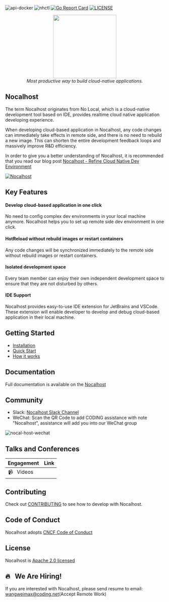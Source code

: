 ![api-docker](https://github.com/nocalhost/nocalhost/workflows/api-docker/badge.svg?branch=main)
![nhctl](https://github.com/nocalhost/nocalhost/workflows/nhctl/badge.svg?branch=main)
[![Go Report Card](https://goreportcard.com/badge/github.com/nocalhost/nocalhost)](https://goreportcard.com/report/github.com/nocalhost/nocalhost)
[![LICENSE](https://img.shields.io/github/license/nocalhost/nocalhost)](https://github.com/nocalhost/nocalhost/blob/main/LICENSE)

<center>
    <a herf="https://nocalhost.dev">
        <img src='https://user-images.githubusercontent.com/3713305/123894696-305fc480-d991-11eb-960a-e87d8bd7acbf.png' width="200"/>
    </a>
    <br />
    <em>Most productive way to build cloud-native applications.</em>
</center>

## Nocalhost

The term Nocalhost originates from No Local, which is a cloud-native development tool based on IDE, provides realtime cloud native application developing experience. 

When developing cloud-based application in Nocalhost, any code changes can immediately take effects in remote side, and there is no need to rebuild a new image. This can shorten the entire development feedback loops and massively improve R&D efficiency.

In order to give you a better understanding of Nocalhost, it is recommended that you read our blog post [Nocalhost - Refine Cloud Native Dev Environment](https://nocalhost.dev/Blog/redefine-cloud-native-dev-environment/)

[![Nocalhost](https://img.youtube.com/vi/hp5yICl8j0s/0.jpg)](https://www.youtube.com/watch?v=hp5yICl8j0s)


## Key Features

#### Develop cloud-based application in one click

No need to config complex dev environments in your local machine anymore. Nocalhost helps you to set up remote side dev environment in one click.

#### HotReload without rebuild images or restart containers

Any code changes will be synchronized immediately to the remote side without rebuild images or restart containers.

#### Isolated development space

Every team member can enjoy their own independent development space to ensure that they are not disturbed by others.

#### IDE Support

Nocalhost provides easy-to-use IDE extension for JetBrains and VSCode. These extension will enable developer to develop and debug cloud-based application in their local machine.

## Getting Started

* [Installation](https://nocalhost.dev/installation/)
* [Quick Start](https://nocalhost.dev/eng/getting-started/)
* [How it works](https://nocalhost.dev/references/architecture/)

## Documentation

Full documentation is available on the [Nocalhost](https://nocalhost.dev/)

## Community

* Slack: [Nocalhost Slack Channel](https://nocalhost.slack.com/)
* WeChat: Scan the QR Code to add CODING assistance with note "Nocalhost", assistance will add you into our WeChat group

![nocal-host-wechat](https://user-images.githubusercontent.com/3713305/123894953-a2d0a480-d991-11eb-88af-9082d14b0c2c.png)

## Talks and Conferences

| Engagement | Link |
| ---------- | ---- |
| :video_camera: &nbsp; Videos  |  |

## Contributing

Check out [CONTRIBUTING](./CONTRIBUTING) to see how to develop with Nocalhost.

## Code of Conduct

Nocalhost adopts [CNCF Code of Conduct](https://github.com/cncf/foundation/blob/master/code-of-conduct.md)

## License

Nocalhost is [Apache 2.0 licensed](./LICENSE)

## 🔥 &nbsp; We Are Hiring!

If you are interested with Nocalhost, please send resume to email: wangweimax@coding.net(Accept Remote Work)
